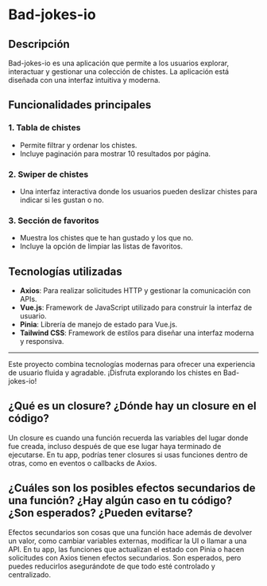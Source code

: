# Bad-jokes-io

## Descripción
Bad-jokes-io es una aplicación que permite a los usuarios explorar, interactuar y gestionar una colección de chistes. La aplicación está diseñada con una interfaz intuitiva y moderna.

## Funcionalidades principales

### 1. Tabla de chistes
- Permite filtrar y ordenar los chistes.
- Incluye paginación para mostrar 10 resultados por página.

### 2. Swiper de chistes
- Una interfaz interactiva donde los usuarios pueden deslizar chistes para indicar si les gustan o no.

### 3. Sección de favoritos
- Muestra los chistes que te han gustado y los que no.
- Incluye la opción de limpiar las listas de favoritos.

## Tecnologías utilizadas
- **Axios**: Para realizar solicitudes HTTP y gestionar la comunicación con APIs.
- **Vue.js**: Framework de JavaScript utilizado para construir la interfaz de usuario.
- **Pinia**: Librería de manejo de estado para Vue.js.
- **Tailwind CSS**: Framework de estilos para diseñar una interfaz moderna y responsiva.

---

Este proyecto combina tecnologías modernas para ofrecer una experiencia de usuario fluida y agradable. ¡Disfruta explorando los chistes en Bad-jokes-io!

## ¿Qué es un closure? ¿Dónde hay un closure en el código?
Un closure es cuando una función recuerda las variables del lugar donde fue creada, incluso después de que ese lugar haya terminado de ejecutarse. En tu app, podrías tener closures si usas funciones dentro de otras, como en eventos o callbacks de Axios.

## ¿Cuáles son los posibles efectos secundarios de una función? ¿Hay algún caso en tu código? ¿Son esperados? ¿Pueden evitarse?
Efectos secundarios son cosas que una función hace además de devolver un valor, como cambiar variables externas, modificar la UI o llamar a una API. En tu app, las funciones que actualizan el estado con Pinia o hacen solicitudes con Axios tienen efectos secundarios. Son esperados, pero puedes reducirlos asegurándote de que todo esté controlado y centralizado.